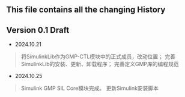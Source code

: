## This file contains all the changing History

## Version 0.1 Draft

+ 2024.10.21

> 将SimulinkLib作为GMP-CTL模块中的正式成员，改动位置；
> 完善SimulinkLib的安装、更新、卸载程序；
> 完善定义GMP库的编程规范
> 

+ 2024.10.25

> Simulink GMP SIL Core模块完成。
> 更新Simulink安装脚本

